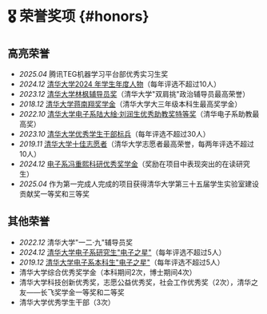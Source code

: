 # 🎖 荣誉奖项 {#honors}
## 高亮荣誉
- *2025.04* 腾讯TEG机器学习平台部优秀实习生奖
- *2024.12* [清华大学2024 年学生年度人物](https://mp.weixin.qq.com/s/UxusF_TYsDh2ZioE6hVrEw)（每年评选不超过10人）
- *2023.12* [清华大学林枫辅导员奖](https://mp.weixin.qq.com/s/PMNvgvhhqytBldTRipZbqA)（清华大学"双肩挑"政治辅导员最高荣誉）
- *2018.12* [清华大学蒋南翔奖学金](https://www.tsinghua.edu.cn/info/1176/27038.htm)（清华大学大三年级本科生最高奖学金）
- *2022.10* [清华大学电子系陆大䋮·刘润生优秀助教奖特等奖](https://www.ee.tsinghua.edu.cn/info/1076/3903.htm)（清华电子系助教最高奖）
- *2023.10* [清华大学优秀学生干部标兵](https://mp.weixin.qq.com/s/dwifXdn8o5pKRrRBztKdOg)（每年评选不超过30人）
- *2019.11* [清华大学十佳志愿者](https://www.tsinghua.edu.cn/info/1180/53981.htm)（清华大学志愿者最高荣誉，每两年评选不超过10人）
- *2024.12* [电子系冯重熙科研优秀奖学金](https://mp.weixin.qq.com/s/ODST2En_K0l7mmcMegeuUw)（奖励在项目中表现突出的在读研究生）
- *2025.04* 作为第一完成人完成的项目获得清华大学第三十五届学生实验室建设贡献奖一等奖和三等奖

## 其他荣誉
- *2022.12* 清华大学"一二·九"辅导员奖
- *2024.12* [清华大学电子系研究生"电子之星"](https://www.ee.tsinghua.edu.cn/info/1445/4297.htm)（每年评选不超过5人）
- *2019.12* [清华大学电子系本科生"电子之星"](https://www.ee.tsinghua.edu.cn/info/1076/4813.htm)（每年评选不超过5人）
- 清华大学综合优秀奖学金（本科期间2次，博士期间4次）
- 清华大学科技创新优秀奖，志愿公益优秀奖，社会工作优秀奖（2次），清华之友——长飞奖学金一等奖和二等奖
- 清华大学优秀学生干部（3次）
